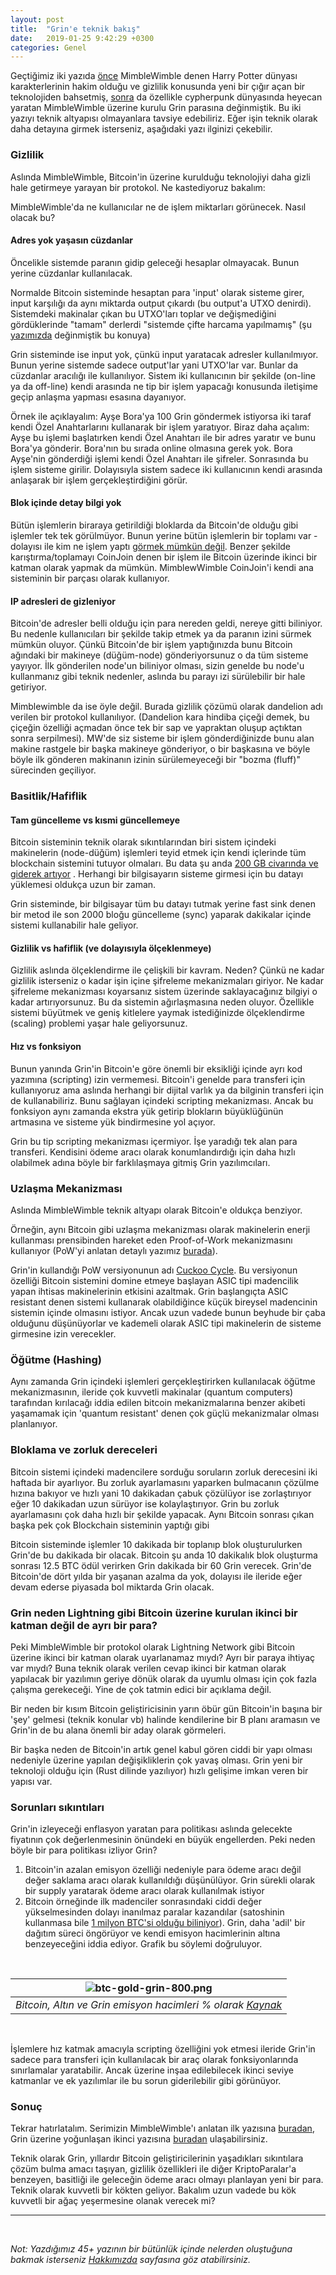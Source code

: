 ```yaml
---
layout: post
title:  "Grin'e teknik bakış"
date:   2019-01-25 9:42:29 +0300
categories: Genel
---
```


Geçtiğimiz iki yazıda [önce](https://ademimerkezi.com/genel/2019/01/23/miblewimble-aranan-mahremiyet-buyusu-mu.html) MimbleWimble denen Harry Potter dünyası karakterlerinin hakim olduğu ve gizlilik konusunda yeni bir çığır açan bir teknolojiden bahsetmiş, [sonra](https://ademimerkezi.com/genel/2019/01/24/gelecegin-odeme-araci-grin-mi-olacak.html) da özellikle cypherpunk dünyasında heyecan yaratan MimbleWimble üzerine kurulu Grin parasına değinmiştik.  Bu iki yazıyı teknik altyapısı olmayanlara tavsiye edebiliriz. Eğer işin teknik olarak daha detayına girmek isterseniz, aşağıdaki yazı ilginizi çekebilir. 

### Gizlilik

Aslında MimbleWimble, Bitcoin'in üzerine kurulduğu teknolojiyi daha gizli hale getirmeye yarayan bir protokol. Ne kastediyoruz bakalım: 

MimbleWimble'da ne kullanıcılar ne de işlem miktarları görünecek. Nasıl olacak bu? 

#### Adres yok yaşasın cüzdanlar

Öncelikle sistemde paranın gidip geleceği hesaplar olmayacak. Bunun yerine cüzdanlar kullanılacak. 

Normalde Bitcoin sisteminde hesaptan para 'input' olarak sisteme girer, input karşılığı da aynı miktarda output çıkardı (bu output'a UTXO denirdi). Sistemdeki makinalar çıkan bu UTXO'ları toplar ve değişmediğini gördüklerinde "tamam" derlerdi "sistemde çifte harcama yapılmamış" (şu [yazımızda](https://ademimerkezi.com/genel/2018/11/30/bitcoin-islemi-nasil-gerceklesiyor.html) değinmiştik bu konuya)

Grin sisteminde ise input yok, çünkü input yaratacak adresler kullanılmıyor. Bunun yerine sistemde sadece output'lar yani UTXO'lar var. Bunlar da cüzdanlar aracılığı ile kullanılıyor. Sistem iki kullanıcının bir şekilde (on-line ya da off-line) kendi arasında ne tip bir işlem yapacağı konusunda iletişime geçip anlaşma yapması esasına dayanıyor. 

Örnek ile açıklayalım: Ayşe Bora'ya 100 Grin göndermek istiyorsa iki taraf kendi Özel Anahtarlarını kullanarak bir işlem yaratıyor. Biraz daha açalım: Ayşe bu işlemi başlatırken kendi Özel Anahtarı ile bir adres yaratır ve bunu Bora'ya gönderir. Bora'nın bu sırada online olmasına gerek yok. Bora Ayşe'nin gönderdiği işlemi kendi Özel Anahtarı ile şifreler. Sonrasında bu işlem sisteme girilir. Dolayısıyla sistem sadece iki kullanıcının kendi arasında anlaşarak bir işlem gerçekleştirdiğini görür. 

#### Blok içinde detay bilgi yok

Bütün işlemlerin biraraya getirildiği bloklarda da Bitcoin'de olduğu gibi işlemler tek tek görülmüyor. Bunun yerine bütün işlemlerin bir toplamı var - dolayısı ile kim ne işlem yaptı [görmek mümkün değil](https://blockonomi.com/grin-mimblewimble/). Benzer şekilde karıştırma/toplamayı CoinJoin denen bir işlem ile Bitcoin üzerinde ikinci bir katman olarak yapmak da mümkün. MimblewWimble CoinJoin'i kendi ana sisteminin bir parçası olarak kullanıyor.  

#### IP adresleri de gizleniyor

Bitcoin'de adresler belli olduğu için para nereden geldi, nereye gitti biliniyor. Bu nedenle kullanıcıları bir şekilde takip etmek ya da paranın izini sürmek mümkün oluyor. Çünkü Bitcoin'de bir işlem yaptığınızda bunu Bitcoin ağındaki bir makineye (düğüm-node) gönderiyorsunuz o da tüm sisteme yayıyor. İlk gönderilen node'un biliniyor olması, sizin genelde bu node'u kullanmanız gibi teknik nedenler, aslında bu parayı izi sürülebilir bir hale getiriyor.  

Mimblewimble da ise öyle değil. Burada gizlilik çözümü olarak dandelion adı verilen bir protokol kullanılıyor. (Dandelion kara hindiba çiçeği demek, bu çiçeğin özelliği açmadan önce tek bir sap ve yapraktan oluşup açtıktan sonra serpilmesi). MW'de siz sisteme bir işlem gönderdiğinizde bunu alan makine rastgele bir başka makineye gönderiyor, o bir başkasına ve böyle böyle ilk gönderen makinanın izinin sürülemeyeceği bir "bozma (fluff)" sürecinden geçiliyor. 


### Basitlik/Hafiflik

#### Tam güncelleme vs kısmi güncellemeye

Bitcoin sisteminin teknik olarak sıkıntılarından biri sistem içindeki makinelerin (node-düğüm) işlemleri teyid etmek için kendi içlerinde tüm blockchain sistemini tutuyor olmaları. Bu data şu anda [200 GB civarında ve giderek artıyor](https://www.blockchain.com/en/charts/blocks-size) . Herhangi bir bilgisayarın sisteme girmesi için bu datayı yüklemesi oldukça uzun bir zaman. 

Grin sisteminde, bir bilgisayar tüm bu datayı tutmak yerine fast sink denen bir metod ile son 2000 bloğu güncelleme (sync) yaparak dakikalar içinde sistemi kullanabilir hale geliyor. 

#### Gizlilik vs hafiflik (ve dolayısıyla ölçeklenmeye)

Gizlilik aslında ölçeklendirme ile çelişkili bir kavram. Neden? Çünkü ne kadar gizlilik isterseniz o kadar işin içine şifreleme mekanizmaları giriyor. Ne kadar şifreleme mekanizması koyarsanız sistem üzerinde saklayacağınız bilgiyi o kadar artırıyorsunuz. Bu da sistemin ağırlaşmasına neden oluyor. Özellikle sistemi büyütmek ve geniş kitlelere yaymak istediğinizde ölçeklendirme (scaling) problemi yaşar hale geliyorsunuz. 

#### Hız vs fonksiyon

Bunun yanında Grin'in Bitcoin'e göre önemli bir eksikliği içinde ayrı kod yazımına (scripting) izin vermemesi. Bitcoin'i genelde para transferi için kullanıyoruz ama aslında herhangi bir dijital varlık ya da bilginin transferi için de kullanabiliriz. Bunu sağlayan içindeki scripting mekanizması. Ancak bu fonksiyon aynı zamanda ekstra yük getirip blokların büyüklüğünün artmasına ve sisteme yük bindirmesine yol açıyor. 

Grin bu tip scripting mekanizması içermiyor. İşe yaradığı tek alan para transferi. Kendisini ödeme aracı olarak konumlandırdığı için daha hızlı olabilmek adına böyle bir farklılaşmaya gitmiş Grin yazılımcıları. 

### Uzlaşma Mekanizması

Aslında MimbleWimble teknik altyapı olarak Bitcoin'e oldukça benziyor. 

Örneğin, aynı Bitcoin gibi uzlaşma mekanizması olarak makinelerin enerji kullanması prensibinden hareket eden Proof-of-Work mekanizmasını kullanıyor (PoW'yi anlatan detaylı yazımız [burada](https://ademimerkezi.com/genel/2018/11/01/Bitcoin-uzlasmasi-proof-of-work.html)). 

Grin'in kullandığı PoW versiyonunun adı [Cuckoo Cycle](https://medium.com/codechain/cuckoo-cycle-c337e30c6c99). Bu versiyonun özelliği Bitcoin sistemini domine etmeye başlayan ASIC tipi madencilik yapan ihtisas makinelerinin etkisini azaltmak. Grin başlangıçta ASIC resistant denen sistemi kullanarak olabildiğince küçük bireysel madencinin sistemin içinde olmasını istiyor. Ancak uzun vadede bunun beyhude bir çaba olduğunu düşünüyorlar ve kademeli olarak ASIC tipi makinelerin de sisteme girmesine izin verecekler. 

### Öğütme (Hashing)

Aynı zamanda Grin içindeki işlemleri gerçekleştirirken kullanılacak öğütme mekanizmasının, ileride çok kuvvetli makinalar (quantum computers) tarafından kırılacağı iddia edilen bitcoin mekanizmalarına benzer akibeti yaşamamak için 'quantum resistant' denen çok güçlü mekanizmalar olması planlanıyor. 


### Bloklama ve zorluk dereceleri

Bitcoin sistemi içindeki madencilere sorduğu soruların zorluk derecesini iki haftada bir ayarlıyor. Bu zorluk ayarlamasını yaparken bulmacanın çözülme hızına bakıyor ve hızlı yani 10 dakikadan çabuk çözülüyor ise zorlaştırıyor eğer 10 dakikadan uzun sürüyor ise kolaylaştırıyor. Grin bu zorluk ayarlamasını çok daha hızlı bir şekilde yapacak. Aynı Bitcoin sonrası çıkan başka pek çok Blockchain sisteminin yaptığı gibi 

Bitcoin sisteminde işlemler 10 dakikada bir toplanıp blok oluşturulurken Grin'de bu dakikada bir olacak. Bitcoin şu anda 10 dakikalık blok oluşturma sonrası 12.5 BTC ödül verirken Grin dakikada bir 60 Grin verecek. Grin'de Bitcoin'de dört yılda bir yaşanan azalma da yok, dolayısı ile ileride eğer devam ederse piyasada bol miktarda Grin olacak. 

### Grin neden Lightning gibi Bitcoin üzerine kurulan ikinci bir katman değil de ayrı bir para?

Peki MimbleWimble bir protokol olarak Lightning Network gibi Bitcoin üzerine ikinci bir katman olarak uyarlanamaz mıydı? Ayrı bir paraya ihtiyaç var mıydı? Buna teknik olarak verilen cevap ikinci bir katman olarak yapılacak bir yazılımın geriye dönük olarak da uyumlu olması için çok fazla çalışma gerekeceği. Yine de çok tatmin edici bir açıklama değil. 

Bir neden bir kısım Bitcoin geliştiricisinin yarın öbür gün Bitcoin'in başına bir 'şey' gelmesi (teknik konular vb) halinde kendilerine bir B planı aramasın ve Grin'in de bu alana önemli bir aday olarak görmeleri. 

Bir başka neden de Bitcoin'in artık genel kabul gören ciddi bir yapı olması nedeniyle üzerine yapılan değişikliklerin çok yavaş olması. Grin yeni bir teknoloji olduğu için (Rust dilinde yazılıyor) hızlı gelişime imkan veren bir yapısı var. 

### Sorunları sıkıntıları

Grin'in izleyeceği enflasyon yaratan para politikası aslında gelecekte fiyatının çok değerlenmesinin önündeki en büyük engellerden. Peki neden böyle bir para politikası izliyor Grin?

1. Bitcoin'in azalan emisyon özelliği nedeniyle para ödeme aracı değil değer saklama aracı olarak kullanıldığı düşünülüyor. Grin sürekli olarak bir supply yaratarak ödeme aracı olarak kullanılmak istiyor
2. Bitcoin örneğinde ilk madenciler sonrasındaki ciddi değer yükselmesinden dolayı inanılmaz paralar kazandılar (satoshinin kullanmasa bile [1 milyon BTC'si olduğu biliniyor](http://time.com/money/5002378/bitcoin-creator-nakamoto-billionaire/)). Grin, daha 'adil' bir dağıtım süreci öngörüyor ve kendi emisyon hacimlerinin altına benzeyeceğini iddia ediyor. Grafik bu söylemi doğruluyor. 

&nbsp;

| ![btc-gold-grin-800.png](/assets/btc-gold-grin-800.png) | 
|:--:| 
| *Bitcoin, Altın ve Grin emisyon hacimleri % olarak [Kaynak](https://plot.ly/~Bobby_Digital/1/#/)* |

&nbsp;

İşlemlere hız katmak amacıyla scripting özelliğini yok etmesi ileride Grin'in sadece para transferi için kullanılacak bir araç olarak fonksiyonlarında sınırlamalar yaratabilir. Ancak üzerine inşaa edilebilecek ikinci seviye katmanlar ve ek yazılımlar ile bu sorun giderilebilir gibi görünüyor. 


### Sonuç

Tekrar hatırlatalım. Serimizin MimbleWimble'ı anlatan ilk yazısına [buradan](https://ademimerkezi.com/genel/2019/01/23/miblewimble-aranan-mahremiyet-buyusu-mu.html), Grin üzerine yoğunlaşan ikinci yazısına [buradan](https://ademimerkezi.com/genel/2019/01/24/gelecegin-odeme-araci-grin-mi-olacak.html) ulaşabilirsiniz. 

Teknik olarak Grin, yıllardır Bitcoin geliştiricilerinin yaşadıkları sıkıntılara çözüm bulma amacı taşıyan, gizlilik özellikleri ile diğer KriptoParalar'a benzeyen, basitliği ile geleceğin ödeme aracı olmayı planlayan yeni bir para. Teknik olarak kuvvetli bir kökten geliyor. Bakalım uzun vadede bu kök kuvvetli bir ağaç yeşermesine olanak verecek mi?

---

&nbsp;

*Not: Yazdığımız 45+ yazının bir bütünlük içinde nelerden oluştuğuna bakmak isterseniz [Hakkımızda](http://ademimerkezi.com/about/) sayfasına göz atabilirsiniz.*

